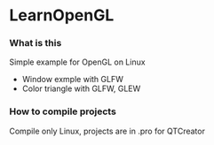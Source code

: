 # LearnOpenGL

### What is this 
Simple example for OpenGL on Linux
  * Window exmple with GLFW 
  * Color triangle with GLFW, GLEW 

### How to compile projects
Compile only Linux, projects are in .pro for QTCreator
